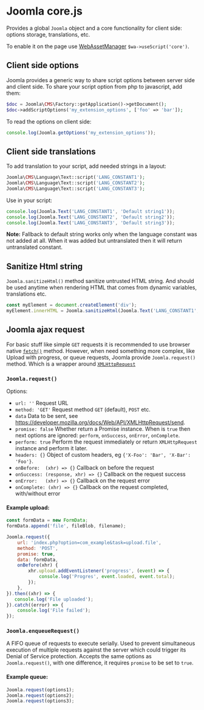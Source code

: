 Joomla core.js
==============

Provides a global `Joomla` object and a core functionality for client side: options storage, translations, etc.

To enable it on the page use [WebAssetManager](../web-asset-manager.md) `$wa->useScript('core')`.

## Client side options

Joomla provides a generic way to share script options between server side and client side.
To share your script option from php to javascript, add them:

```php
$doc = Joomla\CMS\Factory::getApplication()->getDocument();
$doc->addScriptOptions('my_extension_options', ['foo' => 'bar']);
```

To read the options on client side:

```javascript
console.log(Joomla.getOptions('my_extension_options'));
```

## Client side translations

To add translation to your script, add needed strings in a layout:
```php
Joomla\CMS\Language\Text::script('LANG_CONSTANT1');
Joomla\CMS\Language\Text::script('LANG_CONSTANT2');
Joomla\CMS\Language\Text::script('LANG_CONSTANT3');
```

Use in your script:
```javascript
console.log(Joomla.Text('LANG_CONSTANT1', 'Default string1'));
console.log(Joomla.Text('LANG_CONSTANT2', 'Default string2'));
console.log(Joomla.Text('LANG_CONSTANT3', 'Default string3'));
```

**Note:** Fallback  to default string works only when the language constant was not added at all. When it was added but untranslated then it will return untranslated constant.

## Sanitize Html string

`Joomla.sanitizeHtml()` method sanitize untrusted HTML string. And should be used anytime when rendering HTML that comes from dynamic variables, translations etc.

```javascript
const myElement = document.createElement('div');
myElement.innerHTML = Joomla.sanitizeHtml(Joomla.Text('LANG_CONSTANT1', '<p>Default string1</p>'));
```

## Joomla ajax request

For basic stuff like simple `GET` requests it is recommended to use browser native [`fetch()`](https://developer.mozilla.org/en-US/docs/Web/API/Fetch_API) method. 
However, when need something more complex, like Upload with progress, or queue requests, Joomla provide `Joomla.request()` method. Which is a wrapper around [`XMLHttpRequest`](https://developer.mozilla.org/en-US/docs/Web/API/XMLHttpRequest)

### `Joomla.request()` 

Options:

- `url: ''` Request URL
- `method: 'GET'` Request method `GET` (default), `POST` etc.
- `data` Data to be sent, see https://developer.mozilla.org/docs/Web/API/XMLHttpRequest/send.
- `promise: false` Whether return a Promise instance.  When is `true` then next options are ignored: `perform`, `onSuccess`, `onError`, `onComplete`.
- `perform: true` Perform the request immediately or return `XMLHttpRequest` instance and perform it later.
- `headers: {}` Object of custom headers, eg `{'X-Foo': 'Bar', 'X-Bar': 'Foo'}`.
- `onBefore:  (xhr) => {}` Callback on before the request
- `onSuccess: (response, xhr) => {}` Callback on the request success
- `onError:   (xhr) => {}` Callback on the request error
- `onComplete: (xhr) => {}` Callback on the request completed, with/without error

#### Example upload:

```javascript
const formData = new FormData;
formData.append('file', fileBlob, filename);

Joomla.request({
    url: 'index.php?option=com_example&task=upload.file',
    method: 'POST',
    promise: true,
    data: formData,
    onBefore(xhr) {
        xhr.upload.addEventListener('progress', (event) => {
            console.log('Progres', event.loaded, event.total);
        });
    },
}).then((xhr) => {
   console.log('File uploaded');
}).catch((error) => {
    console.log('File failed');
});
```

### `Joomla.enqueueRequest()` 

A FIFO queue of requests to execute serially. Used to prevent simultaneous execution of multiple requests against the server which could trigger its Denial of Service protection.
Accepts the same options as `Joomla.request()`, with one difference, it requires `promise` to be set to `true`. 

#### Example queue:

```javascript
Joomla.request(options1);
Joomla.request(options2);
Joomla.request(options3);
```
